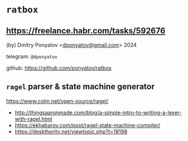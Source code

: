 # `ratbox`
## https://freelance.habr.com/tasks/592676

(by) Dmitry Ponyatov <<dponyatov@gmail.com>> 2024

telegram: `@dponyatov`

github: https://github.com/ponyatov/ratbox


## `ragel` parser & state machine generator

https://www.colm.net/open-source/ragel/

- http://thingsaaronmade.com/blog/a-simple-intro-to-writing-a-lexer-with-ragel.html
- https://ekhabarov.com/post/ragel-state-machine-compiler/
- https://deskthority.net/viewtopic.php?t=18198

